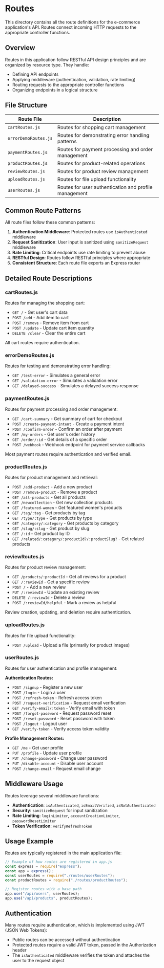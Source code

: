 # Routes

This directory contains all the route definitions for the e-commerce application's API. Routes connect incoming HTTP requests to the appropriate controller functions.

## Overview

Routes in this application follow RESTful API design principles and are organized by resource type. They handle:

- Defining API endpoints
- Applying middleware (authentication, validation, rate limiting)
- Routing requests to the appropriate controller functions
- Organizing endpoints in a logical structure

## File Structure

| Route File           | Description                                           |
| -------------------- | ----------------------------------------------------- |
| `cartRoutes.js`      | Routes for shopping cart management                   |
| `errorDemoRoutes.js` | Routes for demonstrating error handling patterns      |
| `paymentRoutes.js`   | Routes for payment processing and order management    |
| `productRoutes.js`   | Routes for product-related operations                 |
| `reviewRoutes.js`    | Routes for product review management                  |
| `uploadRoutes.js`    | Routes for file upload functionality                  |
| `userRoutes.js`      | Routes for user authentication and profile management |

## Common Route Patterns

All route files follow these common patterns:

1. **Authentication Middleware**: Protected routes use `isAuthenticated` middleware
2. **Request Sanitization**: User input is sanitized using `sanitizeRequest` middleware
3. **Rate Limiting**: Critical endpoints use rate limiting to prevent abuse
4. **RESTful Design**: Routes follow RESTful principles where appropriate
5. **Consistent Structure**: Each route file exports an Express router

## Detailed Route Descriptions

### cartRoutes.js

Routes for managing the shopping cart:

- `GET /` - Get user's cart data
- `POST /add` - Add item to cart
- `POST /remove` - Remove item from cart
- `POST /update` - Update cart item quantity
- `DELETE /clear` - Clear the entire cart

All cart routes require authentication.

### errorDemoRoutes.js

Routes for testing and demonstrating error handling:

- `GET /test-error` - Simulates a general error
- `GET /validation-error` - Simulates a validation error
- `GET /delayed-success` - Simulates a delayed success response

### paymentRoutes.js

Routes for payment processing and order management:

- `GET /cart-summary` - Get summary of cart for checkout
- `POST /create-payment-intent` - Create a payment intent
- `POST /confirm-order` - Confirm an order after payment
- `GET /my-orders` - Get user's order history
- `GET /order/:id` - Get details of a specific order
- `POST /webhook` - Webhook endpoint for payment service callbacks

Most payment routes require authentication and verified email.

### productRoutes.js

Routes for product management and retrieval:

- `POST /add-product` - Add a new product
- `POST /remove-product` - Remove a product
- `GET /all-products` - Get all products
- `GET /newcollection` - Get new collection products
- `GET /featured-women` - Get featured women's products
- `GET /tag/:tag` - Get products by tag
- `GET /type/:type` - Get products by type
- `GET /category/:category` - Get products by category
- `GET /slug/:slug` - Get product by slug
- `GET /:id` - Get product by ID
- `GET /related/:category/:productId?/:productSlug?` - Get related products

### reviewRoutes.js

Routes for product review management:

- `GET /products/:productId` - Get all reviews for a product
- `GET /:reviewId` - Get a specific review
- `POST /` - Add a new review
- `PUT /:reviewId` - Update an existing review
- `DELETE /:reviewId` - Delete a review
- `POST /:reviewId/helpful` - Mark a review as helpful

Review creation, updating, and deletion require authentication.

### uploadRoutes.js

Routes for file upload functionality:

- `POST /upload` - Upload a file (primarily for product images)

### userRoutes.js

Routes for user authentication and profile management:

**Authentication Routes:**

- `POST /signup` - Register a new user
- `POST /login` - Login a user
- `POST /refresh-token` - Refresh access token
- `POST /request-verification` - Request email verification
- `GET /verify-email/:token` - Verify email with token
- `POST /forgot-password` - Request password reset
- `POST /reset-password` - Reset password with token
- `POST /logout` - Logout user
- `GET /verify-token` - Verify access token validity

**Profile Management Routes:**

- `GET /me` - Get user profile
- `PUT /profile` - Update user profile
- `PUT /change-password` - Change user password
- `PUT /disable-account` - Disable user account
- `POST /change-email` - Request email change

## Middleware Usage

Routes leverage several middleware functions:

- **Authentication**: `isAuthenticated`, `isEmailVerified`, `isNotAuthenticated`
- **Security**: `sanitizeRequest` for input sanitization
- **Rate Limiting**: `loginLimiter`, `accountCreationLimiter`, `passwordResetLimiter`
- **Token Verification**: `verifyRefreshToken`

## Usage Example

Routes are typically registered in the main application file:

```javascript
// Example of how routes are registered in app.js
const express = require("express");
const app = express();
const userRoutes = require("./routes/userRoutes");
const productRoutes = require("./routes/productRoutes");

// Register routes with a base path
app.use("/api/users", userRoutes);
app.use("/api/products", productRoutes);
```

## Authentication

Many routes require authentication, which is implemented using JWT (JSON Web Tokens):

- Public routes can be accessed without authentication
- Protected routes require a valid JWT token, passed in the Authorization header
- The `isAuthenticated` middleware verifies the token and attaches the user to the request object
